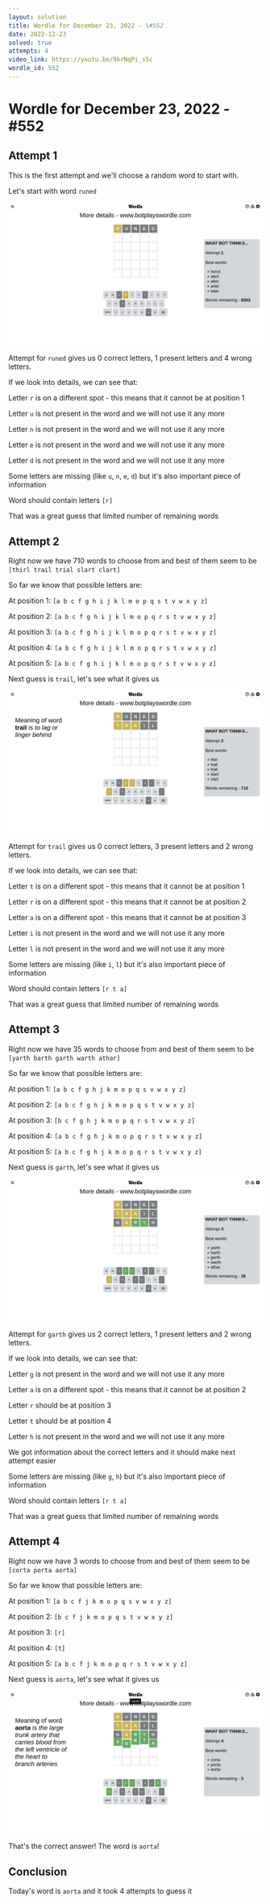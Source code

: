```yaml
---
layout: solution
title: Wordle for December 23, 2022 - \#552
date: 2022-12-23
solved: true
attempts: 4
video_link: https://youtu.be/9krNqPi_s5c
wordle_id: 552
---
```


# Wordle for December 23, 2022 - \#552

## Attempt 1

This is the first attempt and we'll choose a random word to start with.

Let's start with word `runed`

![Attempt 1](2022-12-23/attempt-1.png)

Attempt for `runed` gives us 0 correct letters, 1 present letters and 4 wrong letters.

If we look into details, we can see that:

Letter `r` is on a different spot - this means that it cannot be at position 1

Letter `u` is not present in the word and we will not use it any more

Letter `n` is not present in the word and we will not use it any more

Letter `e` is not present in the word and we will not use it any more

Letter `d` is not present in the word and we will not use it any more

Some letters are missing (like `u`, `n`, `e`, `d`) but it's also important piece of information

Word should contain letters `[r]`

That was a great guess that limited number of remaining words



## Attempt 2

Right now we have 710 words to choose from and best of them seem to be `[thirl trail trial slart clart]`

So far we know that possible letters are:

At position 1: `[a b c f g h i j k l m o p q s t v w x y z]`

At position 2: `[a b c f g h i j k l m o p q r s t v w x y z]`

At position 3: `[a b c f g h i j k l m o p q r s t v w x y z]`

At position 4: `[a b c f g h i j k l m o p q r s t v w x y z]`

At position 5: `[a b c f g h i j k l m o p q r s t v w x y z]`

Next guess is `trail`, let's see what it gives us

![Attempt 2](2022-12-23/attempt-2.png)

Attempt for `trail` gives us 0 correct letters, 3 present letters and 2 wrong letters.

If we look into details, we can see that:

Letter `t` is on a different spot - this means that it cannot be at position 1

Letter `r` is on a different spot - this means that it cannot be at position 2

Letter `a` is on a different spot - this means that it cannot be at position 3

Letter `i` is not present in the word and we will not use it any more

Letter `l` is not present in the word and we will not use it any more

Some letters are missing (like `i`, `l`) but it's also important piece of information

Word should contain letters `[r t a]`

That was a great guess that limited number of remaining words



## Attempt 3

Right now we have 35 words to choose from and best of them seem to be `[yarth barth garth warth athar]`

So far we know that possible letters are:

At position 1: `[a b c f g h j k m o p q s v w x y z]`

At position 2: `[a b c f g h j k m o p q s t v w x y z]`

At position 3: `[b c f g h j k m o p q r s t v w x y z]`

At position 4: `[a b c f g h j k m o p q r s t v w x y z]`

At position 5: `[a b c f g h j k m o p q r s t v w x y z]`

Next guess is `garth`, let's see what it gives us

![Attempt 3](2022-12-23/attempt-3.png)

Attempt for `garth` gives us 2 correct letters, 1 present letters and 2 wrong letters.

If we look into details, we can see that:

Letter `g` is not present in the word and we will not use it any more

Letter `a` is on a different spot - this means that it cannot be at position 2

Letter `r` should be at position 3

Letter `t` should be at position 4

Letter `h` is not present in the word and we will not use it any more

We got information about the correct letters and it should make next attempt easier

Some letters are missing (like `g`, `h`) but it's also important piece of information

Word should contain letters `[r t a]`

That was a great guess that limited number of remaining words



## Attempt 4

Right now we have 3 words to choose from and best of them seem to be `[corta porta aorta]`

So far we know that possible letters are:

At position 1: `[a b c f j k m o p q s v w x y z]`

At position 2: `[b c f j k m o p q s t v w x y z]`

At position 3: `[r]`

At position 4: `[t]`

At position 5: `[a b c f j k m o p q r s t v w x y z]`

Next guess is `aorta`, let's see what it gives us

![Attempt 4](2022-12-23/attempt-4.png)

That's the correct answer! The word is `aorta`!

## Conclusion

Today's word is `aorta` and it took 4 attempts to guess it

